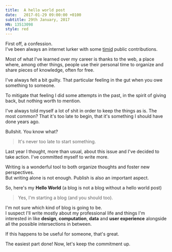 ```yaml
---
title:  A hello world post
date:   2017-01-29 09:00:00 +0100
subtitle: 29th January, 2017
HN: 13513098
style: red
---
```


First off, a confession.  
I've been always an internet lurker with some [timid](https://therumorsofdata.tumblr.com/) public contributions.   

Most of what I've learned over my career is thanks to the web, a place where, among other things, people use their personal time to organize and share pieces of knowledge, often for free.

I've always felt a bit guilty. That particular feeling in the gut when you owe something to someone.

To mitigate that feeling I did some attempts in the past, in the spirit of giving back, but nothing worth to mention.

I've always told myself a lot of shit in order to keep the things as is.
The most common? That it's too late to begin, that it's something I should have done years ago.

Bullshit. You know what?

> It's never too late to start something.

Last year I thought, more than usual, about this issue and I've decided to take action.
I've committed myself to write more.

Writing is a wonderful tool to both organize thoughts and foster new perspectives.  
But writing alone is not enough. Publish is also an important aspect.

So, here's my **Hello World** (a blog is not a blog without a hello world post)

> Yes, I'm starting a blog (and you should too).  

I'm not sure which kind of blog is going to be.  
I suspect I'll write mostly about my professional life and things I'm interested in like **design**, **computation**, **data** and **user experience** alongside all the possible intersections in between.  

If this happens to be useful for someone, that's great.

The easiest part done! Now, let's keep the commitment up.
